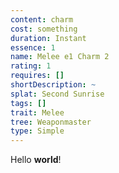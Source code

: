 ```yaml
---
content: charm
cost: something
duration: Instant
essence: 1
name: Melee e1 Charm 2
rating: 1
requires: []
shortDescription: ~
splat: Second Sunrise
tags: []
trait: Melee
tree: Weaponmaster
type: Simple
---
```


Hello **world**!
